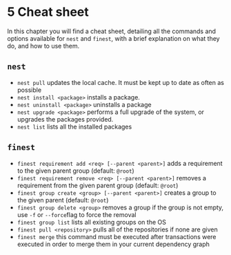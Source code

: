 # 5 Cheat sheet
In this chapter you will find a cheat sheet, detailing all the commands and options available for `nest` and `finest`, with a brief explanation on what they do, and how to use them.

## `nest`
* `nest pull` updates the local cache. It must be kept up to date as often as possible 
* `nest install <package>` installs a package.
* `nest uninstall <package>` uninstalls a package
* `nest upgrade <package>` performs a full upgrade of the system, or upgrades the packages provided.
* `nest list` lists all the installed packages

## `finest`
* `finest requirement add <req> [--parent <parent>]` adds a requirement to the given parent group (default: `@root`)
* `finest requirement remove <req> [--parent <parent>]` removes a requirement from the given parent group (default: `@root`)
* `finest group create <group> [--parent <parent>]` creates a group to the given parent (default: `@root`)
* `finest group delete <group>` removes a group if the group is not empty, use `-f` or `--force`flag to force the removal
* `finest group list` lists all existing groups on the OS
* `finest pull <repository>` pulls all of the repositories if none are given
* `finest merge` this command must be executed after transactions were executed in order to merge them in your current dependency graph